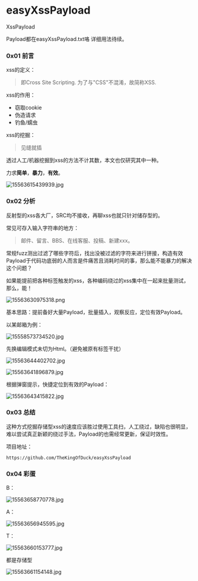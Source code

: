 # easyXssPayload

XssPayload

Payload都在easyXssPayload.txt咯 详细用法待续。


### 0x01 前言

xss的定义：

> 即Cross Site Scripting. 为了与"CSS"不混淆，故简称XSS.


xss的作用：

* 窃取cookie
* 伪造请求
* 钓鱼/蠕虫

xss的挖掘：

> 见缝就插

透过人工/机器挖掘到xss的方法不计其数，本文也仅研究其中一种。

力求**简单**，**暴力**，**有效**。

![15563615439939.jpg](https://xzfile.aliyuncs.com/media/upload/picture/20190427195711-97687cb0-68e3-1.jpeg)




### 0x02 分析

反射型的xss各大厂，SRC均不接收，再聊xss也就只针对储存型的。

常见可存入输入字符串的地方：

> 邮件、留言、BBS、在线客服、投稿、新建xxx。

常规fuzz测出过滤了哪些字符后，找出没被过滤的字符来进行拼接，构造有效Payload于代码功底弱的人而言是件痛苦且消耗时间的事，那么能不能暴力的解决这个问题？

如果能提前把各种标签触发的xss，各种编码绕过的xss集中在一起来批量测试，那么，能！


![15563630975318.png](https://xzfile.aliyuncs.com/media/upload/picture/20190427195732-a3d4e416-68e3-1.png)



基本思路：提前备好大量Payload，批量插入，观察反应，定位有效Payload。

以某邮箱为例：

![15558573734520.jpg](https://xzfile.aliyuncs.com/media/upload/picture/20190427195857-d61a0708-68e3-1.jpeg)


先换编辑模式未切为Html。（避免被原有标签干扰）

![15563644402702.jpg](https://xzfile.aliyuncs.com/media/upload/picture/20190427195917-e21ee258-68e3-1.jpeg)


![15563641896879.jpg](https://xzfile.aliyuncs.com/media/upload/picture/20190427195936-ed7b60c2-68e3-1.jpeg)


根据弹窗提示，快捷定位到有效的Payload：

![15563643415822.jpg](https://xzfile.aliyuncs.com/media/upload/picture/20190427195948-f500c15c-68e3-1.jpeg)




### 0x03 总结

这种方式挖掘存储型xss的速度应该胜过使用工具扫，人工绕过，缺陷也很明显，难以尝试真正新颖的绕过手法，Payload的也需经常更新，保证时效性。

项目地址：

```
https://github.com/TheKingOfDuck/easyXssPayload
```

### 0x04 彩蛋

B：

![15563658770778.jpg](https://xzfile.aliyuncs.com/media/upload/picture/20190427200002-fd60e07a-68e3-1.jpeg)



A：

![15563656945595.jpg](https://xzfile.aliyuncs.com/media/upload/picture/20190427200021-08943726-68e4-1.jpeg)



T：

![15563660153777.jpg](https://xzfile.aliyuncs.com/media/upload/picture/20190427200032-0f1416ca-68e4-1.jpeg)


都是存储型


![15563661154148.jpg](https://xzfile.aliyuncs.com/media/upload/picture/20190427200046-1761bd8c-68e4-1.jpeg)






